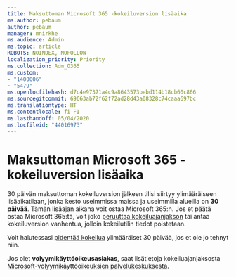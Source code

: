 ```yaml
---
title: Maksuttoman Microsoft 365 -kokeiluversion lisäaika
ms.author: pebaum
author: pebaum
manager: mnirkhe
ms.audience: Admin
ms.topic: article
ROBOTS: NOINDEX, NOFOLLOW
localization_priority: Priority
ms.collection: Adm_O365
ms.custom:
- "1400006"
- "5479"
ms.openlocfilehash: d7c4e97371a4c9a8643573bebd114b18cb60c866
ms.sourcegitcommit: 69663ab72f62f72ad28d43a08328c74caaa697bc
ms.translationtype: HT
ms.contentlocale: fi-FI
ms.lasthandoff: 05/04/2020
ms.locfileid: "44016973"
---
```

# <a name="grace-period-for-microsoft-365-free-trial"></a>Maksuttoman Microsoft 365 -kokeiluversion lisäaika

30 päivän maksuttoman kokeiluversion jälkeen tilisi siirtyy ylimääräiseen lisäaikatilaan, jonka kesto useimmissa maissa ja useimmilla alueilla on **30 päivää**. Tämän lisäajan aikana voit ostaa Microsoft 365:n. Jos et päätä ostaa Microsoft 365:tä, voit joko [peruuttaa kokeiluajanjakson](https://docs.microsoft.com/microsoft-365/commerce/subscriptions/cancel-your-subscription?view=o365-worldwide) tai antaa kokeiluversion vanhentua, jolloin kokeilutilin tiedot poistetaan.

Voit halutessasi [pidentää kokeilua](https://docs.microsoft.com/microsoft-365/commerce/extend-your-trial) ylimääräiset 30 päivää, jos et ole jo tehnyt niin.

Jos olet **volyymikäyttöoikeusasiakas**, saat lisätietoja kokeiluajanjaksosta [Microsoft-volyymikäyttöoikeuksien palvelukeskuksesta](https://support.microsoft.com/help/4471406/how-to-contact-the-microsoft-volume-licensing-service-center).
